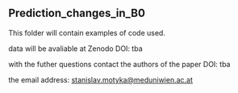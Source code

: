 ## Prediction_changes_in_B0

This folder will contain examples of code used.

data will be avaliable at Zenodo DOI: tba

with the futher questions contact the authors of the paper DOI: tba

the email address: stanislav.motyka@meduniwien.ac.at
